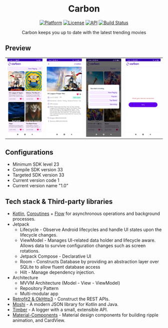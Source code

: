 <h1 align="center">Carbon</h1>

<p align="center">
  <a href="https://www.android.com/"><img alt="Platform" src="https://img.shields.io/badge/Platform-Android-white"/></a>
  <a href="https://opensource.org/licenses/Apache-2.0"><img alt="License" src="https://img.shields.io/badge/License-Apache%202.0-blue.svg"/></a>
  <a href="https://android-arsenal.com/api?level=21"><img alt="API" src="https://img.shields.io/badge/API-21%2B-yellow.svg?style=flat"/></a>
  <a href="https://github.com/abdulwahabhassan/carbon/actions"><img alt="Build Status" src="https://github.com/abdulwahabhassan/carbon/workflows/Build/badge.svg"/></a> 
</p>

<p align="center">Carbon keeps you up to date with the latest trending movies</p>

## Preview

|            |            |            |            |
|------------|------------|------------|------------|
| ![img one](movies.JPG) | ![img two](details.JPG) | ![img three](others_one.JPG) | ![img four](others_two.JPG) |

## Configurations
- Minimum SDK level 23
- Compile SDK version 33
- Targeted SDK version 33
- Current version code 1
- Current version name "1.0"

## Tech stack & Third-party libraries
- [Kotlin](https://kotlinlang.org/), [Coroutines](https://github.com/Kotlin/kotlinx.coroutines) + [Flow](https://kotlin.github.io/kotlinx.coroutines/kotlinx-coroutines-core/kotlinx.coroutines.flow/) for asynchronous operations and background processes.
- Jetpack
  - Lifecycle - Observe Android lifecycles and handle UI states upon the lifecycle changes.
  - ViewModel - Manages UI-related data holder and lifecycle aware. Allows data to survive configuration changes such as screen rotations.
  - Jetpack Compose - Declarative UI
  - Room - Constructs Database by providing an abstraction layer over SQLite to allow fluent database access
  - Hilt - Manage dependency injection.
- Architecture
  - MVVM Architecture (Model - View - ViewModel)
  - Repository Pattern
  - Multi-modular app
- [Retrofit2 & OkHttp3](https://github.com/square/retrofit) - Construct the REST APIs.
- [Moshi](https://github.com/square/moshi/) - A modern JSON library for Kotlin and Java.
- [Timber](https://github.com/JakeWharton/timber) - A logger with a small, extensible API.
- [Material-Components](https://github.com/material-components/material-components-android) - Material design components for building ripple animation, and CardView.
  
